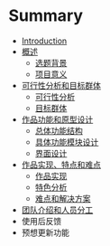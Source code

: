 # Summary

* [Introduction](README.md)
* [概述](1_gai_shu.md)
   * [选题背景](xuan_ti_bei_jing.md)
   * [项目意义](xiangmu_yi_yi.md)
* [可行性分析和目标群体](kexingxing_fen_xi_he_mu_biao_qun_ti_md.md)
   * [可行性分析](ke_xing_xing_fen_xi.md)
   * [目标群体](mu_biao_qun_ti.md)
* [作品功能和原型设计](zuo_pin_gong_neng_he_yuan_xing_she_ji.md)
   * [总体功能结构](zong_ti_gong_neng_jie_gou.md)
   * [具体功能模块设计](ju_ti_gong_neng_mo_kuai_she_ji.md)
   * [界面设计](jie_mian_she_ji.md)
* [作品实现、特点和难点](zuo_pin_shi_xian_3001_te_dian_he_nan_dian.md)
   * [作品实现](zuo_pin_shi_xian.md)
   * [特色分析](te_se_fen_xi.md)
   * [难点和解决方案](nan_dian_he_jie_jue_fang_an.md)
* [团队介绍和人员分工](tuan_dui_jie_shao_he_ren_yuan_fen_gong.md)
* 使用后反馈
* 预想更新功能

